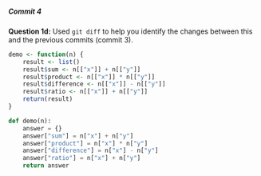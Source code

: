 ##### Commit 4

**Question 1d:** Used `git diff` to help you identify the changes between this and the previous commits (commit 3).

```R
demo <- function(n) {
    result <- list()
    result$sum <- n[["x"]] + n[["y"]]
    result$product <- n[["x"]] * n[["y"]]
    result$difference <- n[["x"]] - n[["y"]]
    result$ratio <- n[["x"]] + n[["y"]]
    return(result)
}
```

```Python
def demo(n):
    answer = {}
    answer["sum"] = n["x"] + n["y"]
    answer["product"] = n["x"] * n["y"]
    answer["difference"] = n["x"] - n["y"]
    answer["ratio"] = n["x"] + n["y"]
    return answer
```

